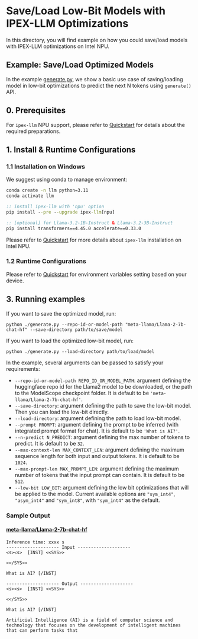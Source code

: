 # Save/Load Low-Bit Models with IPEX-LLM Optimizations

In this directory, you will find example on how you could save/load models with IPEX-LLM optimizations on Intel NPU.

## Example: Save/Load Optimized Models
In the example [generate.py](./generate.py), we show a basic use case of saving/loading model in low-bit optimizations to predict the next N tokens using `generate()` API.

## 0. Prerequisites
For `ipex-llm` NPU support, please refer to [Quickstart](../../../../../../../docs/mddocs/Quickstart/npu_quickstart.md#install-prerequisites) for details about the required preparations.

## 1. Install & Runtime Configurations
### 1.1 Installation on Windows
We suggest using conda to manage environment:
```cmd
conda create -n llm python=3.11
conda activate llm

:: install ipex-llm with 'npu' option
pip install --pre --upgrade ipex-llm[npu]

:: [optional] for Llama-3.2-1B-Instruct & Llama-3.2-3B-Instruct
pip install transformers==4.45.0 accelerate==0.33.0
```
Please refer to [Quickstart](../../../../../../../docs/mddocs/Quickstart/npu_quickstart.md#install-prerequisites) for more details about `ipex-llm` installation on Intel NPU.

### 1.2 Runtime Configurations
Please refer to [Quickstart](../../../../../../../docs/mddocs/Quickstart/npu_quickstart.md#runtime-configurations) for environment variables setting based on your device.

## 3. Running examples

If you want to save the optimized model, run:
```
python ./generate.py --repo-id-or-model-path "meta-llama/Llama-2-7b-chat-hf" --save-directory path/to/save/model
```

If you want to load the optimized low-bit model, run:
```
python ./generate.py --load-directory path/to/load/model
```

In the example, several arguments can be passed to satisfy your requirements:

- `--repo-id-or-model-path REPO_ID_OR_MODEL_PATH`: argument defining the huggingface repo id for the Llama2 model to be downloaded, or the path to the ModelScope checkpoint folder. It is default to be `'meta-llama/Llama-2-7b-chat-hf'`.
- `--save-directory`: argument defining the path to save the low-bit model. Then you can load the low-bit directly.
- `--load-directory`: argument defining the path to load low-bit model.
- `--prompt PROMPT`: argument defining the prompt to be inferred (with integrated prompt format for chat). It is default to be `'What is AI?'`.
- `--n-predict N_PREDICT`: argument defining the max number of tokens to predict. It is default to be `32`.
- `--max-context-len MAX_CONTEXT_LEN`: argument defining the maximum sequence length for both input and output tokens. It is default to be `1024`.
- `--max-prompt-len MAX_PROMPT_LEN`: argument defining the maximum number of tokens that the input prompt can contain. It is default to be `512`.
- `--low-bit LOW_BIT`: argument defining the low bit optimizations that will be applied to the model. Current available options are `"sym_int4"`, `"asym_int4"` and `"sym_int8"`, with `"sym_int4"` as the default.

### Sample Output
#### [meta-llama/Llama-2-7b-chat-hf](https://huggingface.co/meta-llama/Llama-2-7b-chat-hf)
```log
Inference time: xxxx s
-------------------- Input --------------------
<s><s>  [INST] <<SYS>>

<</SYS>>

What is AI? [/INST]

-------------------- Output --------------------
<s><s>  [INST] <<SYS>>

<</SYS>>

What is AI? [/INST]

Artificial Intelligence (AI) is a field of computer science and technology that focuses on the development of intelligent machines that can perform tasks that
```
